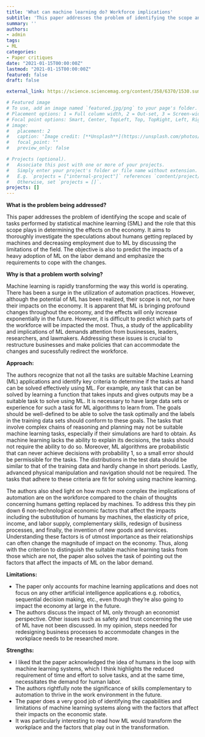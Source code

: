 ```yaml
---
title: 'What can machine learning do? Workforce implications'
subtitle: 'This paper addresses the problem of identifying the scope and scale of tasks performed by statistical machine learning (SML) and the role that this scope plays in determining the effects on the economy. It aims to thoroughly investigate the speculations about humans getting replaced by machines and decreasing employment due to ML by discussing the limitations of the field.'
summary: ''
authors:
- admin
tags:
- ML
categories:
- Paper critiques
date: "2021-01-15T00:00:00Z"
lastmod: "2021-01-15T00:00:00Z"
featured: false
draft: false

external_link: https://science.sciencemag.org/content/358/6370/1530.summary

# Featured image
# To use, add an image named `featured.jpg/png` to your page's folder.
# Placement options: 1 = Full column width, 2 = Out-set, 3 = Screen-width
# Focal point options: Smart, Center, TopLeft, Top, TopRight, Left, Right, BottomLeft, Bottom, BottomRight
# image:
#   placement: 2
#   caption: 'Image credit: [**Unsplash**](https://unsplash.com/photos/CpkOjOcXdUY)'
#   focal_point: ""
#   preview_only: false

# Projects (optional).
#   Associate this post with one or more of your projects.
#   Simply enter your project's folder or file name without extension.
#   E.g. `projects = ["internal-project"]` references `content/project/deep-learning/index.md`.
#   Otherwise, set `projects = []`.
projects: []
---
```



**What is the problem being addressed?**

This paper addresses the problem of identifying the scope and scale of tasks performed by statistical machine learning (SML) and the role that this scope plays in determining the effects on the economy. It aims to thoroughly investigate the speculations about humans getting replaced by machines and decreasing employment due to ML by discussing the limitations of the field. The objective is also to predict the impacts of a heavy adoption of ML on the labor demand and emphasize the requirements to cope with the changes. 


**Why is that a problem worth solving?**

Machine learning is rapidly transforming the way this world is operating. There has been a surge in the utilization of automation practices. However, although the potential of ML has been realized, their scope is not, nor have their impacts on the economy. It is apparent that ML is bringing profound changes throughout the economy, and the effects will only increase exponentially in the future. However, it is difficult to predict which parts of the workforce will be impacted the most. Thus, a study of the applicability and implications of ML demands attention from businesses, leaders, researchers, and lawmakers. Addressing these issues is crucial to restructure businesses and make policies that can accommodate the changes and sucessfully redirect the workforce.
                                                                                                                     
                                                                                            
**Approach:**


The authors recognize that not all the tasks are suitable Machine Learning (ML) applications and identify key criteria to determine if the tasks at hand can be solved effectively using ML. For example, any task that can be solved by learning a function that takes inputs and gives outputs may be a suitable task to solve using ML. It is necessary to have large data sets or experience for such a task for ML algorithms to learn from. The goals should be well-defined to be able to solve the task optimally and the labels in the training data sets should conform to these goals. The tasks that involve complex chains of reasoning and planning may not be suitable machine learning tasks, especially if their simulations are hard to obtain. As machine learning lacks the ability to explain its decisions, the tasks should not require the ability to do so. Moreover, ML algorithms are probabilistic that can never achieve decisions with probability 1, so a small error should be permissible for the tasks. The distributions in the test data should be similar to that of the training data and hardly change in short periods. Lastly, advanced physical manipulation and navigation should not be required. The tasks that adhere to these criteria are fit for solving using machine learning.

The authors also shed light on how much more complex the implications of automation are on the workforce compared to the chain of thoughts concerning humans getting replaced by machines. To address this they pin down 6 non-technological economic factors that affect the impacts including the substitution of humans by machines, the elasticity of price, income, and labor supply, complementary skills, redesign of business processes, and finally, the invention of new goods and services. Understanding these factors is of utmost importance as their relationships can often change the magnitude of impact on the economy. Thus, along with the criterion to distinguish the suitable machine learning tasks from those which are not, the paper also solves the task of pointing out the factors that affect the impacts of ML on the labor demand. 


**Limitations:**

- The paper only accounts for machine learning applications and does not focus on any other artificial intelligence applications e.g. robotics, sequential decision making, etc., even though they’re also going to impact the economy at large in the future. 
- The authors discuss the impact of ML only through an economist perspective. Other issues such as safety and trust concerning the use of ML have not been discussed. In my opinion, steps needed for redesigning business processes to accommodate changes in the workplace needs to be researched more. 
 

**Strengths:**

- I liked that the paper acknowledged the idea of humans in the loop with machine learning systems, which I think highlights the reduced requirement of time and effort to solve tasks, and at the same time, necessitates the demand for human labor. 
- The authors rightfully note the significance of skills complementary to automation to thrive in the work environment in the future. 
- The paper does a very good job of identifying the capabilities and limitations of machine learning systems along with the factors that affect their impacts on the economic state. 
- It was particularly interesting to read how ML would transform the workplace and the factors that play out in the transformation. 

<!-- **Create a free website with Academic using Markdown, Jupyter, or RStudio. Choose a beautiful color theme and build anything with the Page Builder - over 40 _widgets_, _themes_, and _language packs_ included!**

[Check out the latest **demo**](https://academic-demo.netlify.com/) of what you'll get in less than 10 minutes, or [view the **showcase**](https://sourcethemes.com/academic/#expo) of personal, project, and business sites.

- 👉 [**Get Started**](#install)
- 📚 [View the **documentation**](https://sourcethemes.com/academic/docs/)
- 💬 [**Ask a question** on the forum](https://discourse.gohugo.io)
- 👥 [Chat with the **community**](https://spectrum.chat/academic)
- 🐦 Twitter: [@source_themes](https://twitter.com/source_themes) [@GeorgeCushen](https://twitter.com/GeorgeCushen) [#MadeWithAcademic](https://twitter.com/search?q=%23MadeWithAcademic&src=typd)
- 💡 [Request a **feature** or report a **bug**](https://github.com/gcushen/hugo-academic/issues)
- ⬆️ **Updating?** View the [Update Guide](https://sourcethemes.com/academic/docs/update/) and [Release Notes](https://sourcethemes.com/academic/updates/)
- :heart: **Support development** of Academic:
  - ☕️ [**Donate a coffee**](https://paypal.me/cushen)
  - 💵 [Become a backer on **Patreon**](https://www.patreon.com/cushen)
  - 🖼️ [Decorate your laptop or journal with an Academic **sticker**](https://www.redbubble.com/people/neutreno/works/34387919-academic)
  - 👕 [Wear the **T-shirt**](https://academic.threadless.com/)
  - :woman_technologist: [**Contribute**](https://sourcethemes.com/academic/docs/contribute/)

{{< figure src="https://raw.githubusercontent.com/gcushen/hugo-academic/master/academic.png" title="Academic is mobile first with a responsive design to ensure that your site looks stunning on every device." >}}

**Key features:**

- **Page builder** - Create *anything* with [**widgets**](https://sourcethemes.com/academic/docs/page-builder/) and [**elements**](https://sourcethemes.com/academic/docs/writing-markdown-latex/)
- **Edit any type of content** - Blog posts, publications, talks, slides, projects, and more!
- **Create content** in [**Markdown**](https://sourcethemes.com/academic/docs/writing-markdown-latex/), [**Jupyter**](https://sourcethemes.com/academic/docs/jupyter/), or [**RStudio**](https://sourcethemes.com/academic/docs/install/#install-with-rstudio)
- **Plugin System** - Fully customizable [**color** and **font themes**](https://sourcethemes.com/academic/themes/)
- **Display Code and Math** - Code highlighting and [LaTeX math](https://en.wikibooks.org/wiki/LaTeX/Mathematics) supported
- **Integrations** - [Google Analytics](https://analytics.google.com), [Disqus commenting](https://disqus.com), Maps, Contact Forms, and more!
- **Beautiful Site** - Simple and refreshing one page design
- **Industry-Leading SEO** - Help get your website found on search engines and social media
- **Media Galleries** - Display your images and videos with captions in a customizable gallery
- **Mobile Friendly** - Look amazing on every screen with a mobile friendly version of your site
- **Multi-language** - 15+ language packs including English, 中文, and Português
- **Multi-user** - Each author gets their own profile page
- **Privacy Pack** - Assists with GDPR
- **Stand Out** - Bring your site to life with animation, parallax backgrounds, and scroll effects
- **One-Click Deployment** - No servers. No databases. Only files.

## Themes

Academic comes with **automatic day (light) and night (dark) mode** built-in. Alternatively, visitors can  choose their preferred mode - click the sun/moon icon in the top right of the [Demo](https://academic-demo.netlify.com/) to see it in action! Day/night mode can also be disabled by the site admin in `params.toml`.

[Choose a stunning **theme** and **font**](https://sourcethemes.com/academic/themes/) for your site. Themes are fully [customizable](https://sourcethemes.com/academic/docs/customization/#custom-theme).

## Ecosystem

* **[Academic Admin](https://github.com/sourcethemes/academic-admin):** An admin tool to import publications from BibTeX or import assets for an offline site
* **[Academic Scripts](https://github.com/sourcethemes/academic-scripts):** Scripts to help migrate content to new versions of Academic

## Install

You can choose from one of the following four methods to install:

* [**one-click install using your web browser (recommended)**](https://sourcethemes.com/academic/docs/install/#install-with-web-browser)
* [install on your computer using **Git** with the Command Prompt/Terminal app](https://sourcethemes.com/academic/docs/install/#install-with-git)
* [install on your computer by downloading the **ZIP files**](https://sourcethemes.com/academic/docs/install/#install-with-zip)
* [install on your computer with **RStudio**](https://sourcethemes.com/academic/docs/install/#install-with-rstudio)

Then [personalize and deploy your new site](https://sourcethemes.com/academic/docs/get-started/).

## Updating

[View the Update Guide](https://sourcethemes.com/academic/docs/update/).

Feel free to *star* the project on [Github](https://github.com/gcushen/hugo-academic/) to help keep track of [updates](https://sourcethemes.com/academic/updates).

## License

Copyright 2016-present [George Cushen](https://georgecushen.com).

Released under the [MIT](https://github.com/gcushen/hugo-academic/blob/master/LICENSE.md) license. -->
